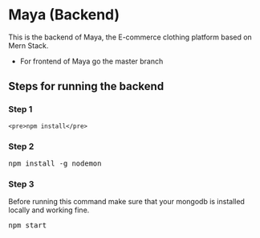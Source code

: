 # Maya (Backend)

This is the backend of Maya, the E-commerce clothing platform based on Mern Stack.
* For frontend of Maya go the master branch
 
## Steps for running the backend

### Step 1
```
<pre>npm install</pre>
```

### Step 2
<pre>npm install -g nodemon</pre>

### Step 3
Before running this command make sure that your mongodb is installed locally and working fine.
<pre>npm start</pre>
